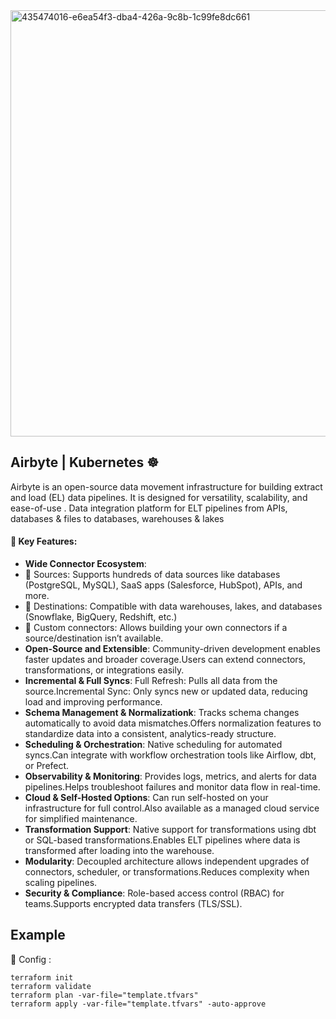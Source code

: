 <img width="1737" height="682" alt="435474016-e6ea54f3-dba4-426a-9c8b-1c99fe8dc661" src="https://github.com/user-attachments/assets/cd1b39ba-d0c8-4dec-b612-a235102a6a60" />


## Airbyte | Kubernetes ☸️
Airbyte is an open-source data movement infrastructure for building extract and load (EL) data pipelines. It is designed for versatility, scalability, and ease-of-use . Data integration platform for ELT pipelines from APIs, databases & files to databases, warehouses & lakes

#### 🎯 Key Features:
   - **Wide Connector Ecosystem**:
   - 🔌 Sources: Supports hundreds of data sources like databases (PostgreSQL, MySQL), SaaS apps (Salesforce, HubSpot), APIs, and more.
   - 🔌 Destinations: Compatible with data warehouses, lakes, and databases (Snowflake, BigQuery, Redshift, etc.)
   - 🔌 Custom connectors: Allows building your own connectors if a source/destination isn’t available.
   - **Open-Source and Extensible**: Community-driven development enables faster updates and broader coverage.Users can extend connectors, transformations, or integrations easily.
   - **Incremental & Full Syncs**: Full Refresh: Pulls all data from the source.Incremental Sync: Only syncs new or updated data, reducing load and improving performance.
   - **Schema Management & Normalizationk**: Tracks schema changes automatically to avoid data mismatches.Offers normalization features to standardize data into a consistent, analytics-ready structure.
   - **Scheduling & Orchestration**: Native scheduling for automated syncs.Can integrate with workflow orchestration tools like Airflow, dbt, or Prefect.
   - **Observability & Monitoring**: Provides logs, metrics, and alerts for data pipelines.Helps troubleshoot failures and monitor data flow in real-time.
   - **Cloud & Self-Hosted Options**: Can run self-hosted on your infrastructure for full control.Also available as a managed cloud service for simplified maintenance.
   - **Transformation Support**: Native support for transformations using dbt or SQL-based transformations.Enables ELT pipelines where data is transformed after loading into the warehouse.
   - **Modularity**: Decoupled architecture allows independent upgrades of connectors, scheduler, or transformations.Reduces complexity when scaling pipelines.
   - **Security & Compliance**: Role-based access control (RBAC) for teams.Supports encrypted data transfers (TLS/SSL).

## Example
🔨 Config :
```
terraform init
terraform validate
terraform plan -var-file="template.tfvars"
terraform apply -var-file="template.tfvars" -auto-approve
```
